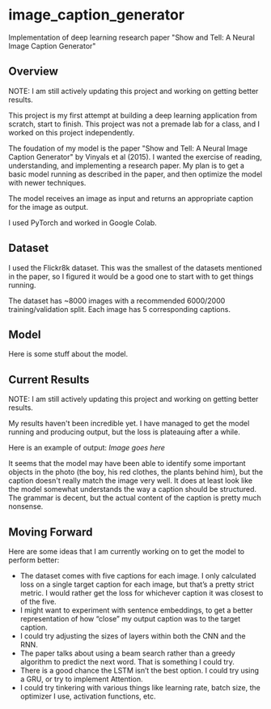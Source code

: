 # image_caption_generator
Implementation of deep learning research paper "Show and Tell: A Neural Image Caption Generator"

## Overview
NOTE: I am still actively updating this project and working on getting better results.

This project is my first attempt at building a deep learning application from scratch, start to finish. This project was not a premade lab for a class, and I worked on this project independently. 

The foudation of my model is the paper "Show and Tell: A Neural Image Caption Generator" by Vinyals et al (2015). I wanted the exercise of reading, understanding, and implementing a research paper. My plan is to get a basic model running as described in the paper, and then optimize the model with newer techniques.

The model receives an image as input and returns an appropriate caption for the image as output.

I used PyTorch and worked in Google Colab.


## Dataset
I used the Flickr8k dataset. This was the smallest of the datasets mentioned in the paper, so I figured it would be a good one to start with to get things running. 

The dataset has ~8000 images with a recommended 6000/2000 training/validation split. Each image has 5 corresponding captions.


## Model
 Here is some stuff about the model.

## Current Results
NOTE: I am still actively updating this project and working on getting better results.

My results haven't been incredible yet. I have managed to get the model running and producing output, but the loss is plateauing after a while.

Here is an example of output:
  *Image goes here*
  
It seems that the model may have been able to identify some important objects in the photo (the boy, his red clothes, the plants behind him), but the caption doesn't really match the image very well. It does at least look like the model somewhat understands the way a caption should be structured. The grammar is decent, but the actual content of the caption is pretty much nonsense.


## Moving Forward
Here are some ideas that I am currently working on to get the model to perform better:
 - The dataset comes with five captions for each image. I only calculated loss on a single target caption for each image, but that’s a pretty strict metric. I would rather get the loss for whichever caption it was closest to of the five.
 - I might want to experiment with sentence embeddings, to get a better representation of how “close” my output caption was to the target caption.
 - I could try adjusting the sizes of layers within both the CNN and the RNN.
 - The paper talks about using a beam search rather than a greedy algorithm to predict the next word. That is something I could try.
 - There is a good chance the LSTM isn’t the best option. I could try using a GRU, or try to implement Attention.
 - I could try tinkering with various things like learning rate, batch size, the optimizer I use, activation functions, etc.
